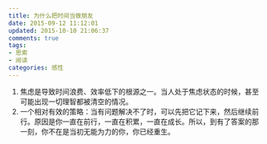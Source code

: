 ```yaml
---
title: 为什么把时间当做朋友
date: 2015-09-12 11:12:01
updated: 2015-10-10 21:06:37
comments: true
tags:
- 思索
- 阅读
categories: 感性
---
```

1. 焦虑是导致时间浪费、效率低下的根源之一。当人处于焦虑状态的时候，甚至可能出现一切理智都被清空的情况。
2. 一个相对有效的策略：当有问题解决不了时，可以先把它记下来，然后继续前行。原因是你一直在前行，一直在积累，一直在成长。所以，到有了答案的那一刻，你不在是当初无能为力的你，你已经重生。